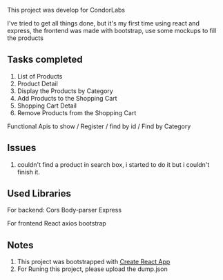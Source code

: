 This project was develop for CondorLabs 

I've tried to get all things done, but it's my first time using react and express, the frontend was made with bootstrap, use some mockups to fill the products



## Tasks completed

1. List of Products
2. Product Detail
3. Display the Products by Category
4. Add Products to the Shopping Cart
5. Shopping Cart Detail
6. Remove Products from the Shopping Cart

Functional Apis to show / Register / find by id / Find by Category
## Issues


1. couldn't find a product in search box, i started to do it but i couldn't finish it.


## Used Libraries

For backend:
    Cors
    Body-parser
    Express

For frontend
    React
    axios
    bootstrap

## Notes

1. This project was bootstrapped with [Create React App](https://github.com/facebook/create-react-app)
2. For Runing this project, please upload the dump.json

